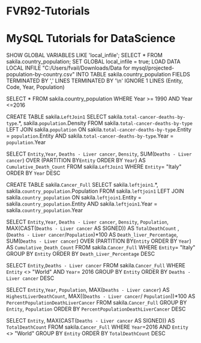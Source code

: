 
# FVR92-Tutorials
# MySQL Tutorials for DataScience 

SHOW GLOBAL VARIABLES LIKE 'local_infile';
SELECT * FROM sakila.country_population;
SET GLOBAL local_infile = true;
LOAD DATA LOCAL INFILE "C:/Users/fvail/Downloads/Data for mysql/projected-population-by-country.csv"
INTO TABLE sakila.country_population
FIELDS TERMINATED BY ','
LINES TERMINATED BY '\n'
IGNORE 1 LINES
(Entity, Code, Year, Population)


SELECT * 
FROM sakila.country_population
WHERE Year >= 1990 AND Year <=2016

CREATE TABLE sakila.`LeftJoin1`
SELECT sakila.`total-cancer-deaths-by-type`.*, sakila.`population`.Density
FROM sakila.`total-cancer-deaths-by-type`
LEFT JOIN sakila.`population`
ON sakila.`total-cancer-deaths-by-type`.Entity = `population`.Entity AND sakila.`total-cancer-deaths-by-type`.Year = `population`.Year

SELECT `Entity`,`Year`, `Deaths - Liver cancer`, `Density`,
SUM(`Deaths - Liver cancer`) OVER (PARTITION BY`Entity` ORDER BY `Year`) AS `Cumulative_Death_Count`
FROM sakila.`LeftJoin1`
WHERE `Entity`= "Italy" 
ORDER BY `Year` DESC

CREATE TABLE sakila.`Cancer_Full`
SELECT sakila.`leftjoin1`.*, sakila.`country_population`.Population
FROM sakila.`leftjoin1`
LEFT JOIN sakila.`country_population`
ON sakila.`leftjoin1`.Entity = sakila.`country_population`.Entity AND sakila.`leftjoin1`.Year = sakila.`country_population`.Year 


SELECT `Entity`,`Year`, `Deaths - Liver cancer`, `Density`, `Population`, MAX(CAST(`Deaths - Liver cancer` AS SIGNED)) AS `TotalDeathCount` ,
(`Deaths - Liver cancer`/`Population`)*100 AS `Death_liver_Percentage`,
SUM(`Deaths - Liver cancer`) OVER (PARTITION BY`Entity` ORDER BY `Year`) AS `Cumulative_Death_Count`
FROM sakila.`Cancer_Full`
WHERE `Entity`= "Italy"
GROUP BY `Entity`
ORDER BY `Death_Liver_Percentage` DESC



SELECT `Entity`,`Deaths - Liver cancer`
FROM sakila.`Cancer_Full`
WHERE `Entity` <> "World" AND `Year`= 2016
GROUP BY `Entity`
ORDER BY  `Deaths - Liver cancer` DESC

SELECT `Entity`,`Year`, `Population`, 
MAX(`Deaths - Liver cancer`) AS `HighestLiverDeathCount`, 
MAX((`Deaths - Liver cancer`/ `Population`))*100 AS `PercentPopulationDeathLiverCancer` 
FROM sakila.`Cancer_Full`
GROUP BY `Entity`, `Population`
ORDER BY `PercentPopulationDeathLiverCancer` DESC

SELECT `Entity`, 
MAX(CAST(`Deaths - Liver cancer` AS SIGNED)) AS `TotalDeathCount`
FROM sakila.`Cancer_Full`
WHERE `Year`=2016 AND `Entity` <> "World"
GROUP BY `Entity`
ORDER BY `TotalDeathCount` DESC
